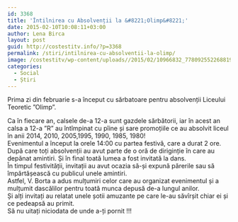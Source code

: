 ```yaml
---
id: 3368
title: 'Întilnirea cu Absolvenții la &#8221;Olimp&#8221;'
date: 2015-02-10T10:08:11+03:00
author: Lena Birca
layout: post
guid: http://costestitv.info/?p=3368
permalink: /stiri/intilnirea-cu-absolventii-la-olimp/
image: /costestitv/wp-content/uploads//2015/02/10966832_778092552268819_642569431_n.jpg
categories:
  - Social
  - Știri
---
```

Prima zi din februarie s-a început cu sărbatoare pentru absolvenții Liceului Teoretic &#8221;Olimp&#8221;.<!--more-->

Ca în fiecare an, calsele de-a 12-a sunt gazdele sărbătorii, iar în acest an calsa a 12-a &#8221;R&#8221; au întîmpinat cu pîine și sare promoțiile ce au absolvit liceul în anii 2014, 2010, 2005,1995, 1990, 1985, 1980!  
Evenimentul a început la orele 14:00 cu partea festivă, care a durat 2 ore. După care toți absolvenții au avut parte de o oră de diriginție în care au depănat amintiri. Și în final toată lumea a fost invitată la dans.  
În timpul festivității, invitații au avut ocazia să-și expună părerile sau să împărtășească cu publicul unele amintiri.  
Astfel, V. Borta a adus mulțumiri celor care au organizat evenimentul și a mulțumit dascălilor pentru toată munca depusă de-a lungul anilor.  
Și alți invitați au relatat unele șotii amuzante pe care le-au săvîrșit chiar ei și ce pedeapsă au primit.  
Să nu uitați niciodata de unde a-ți pornit !!!
